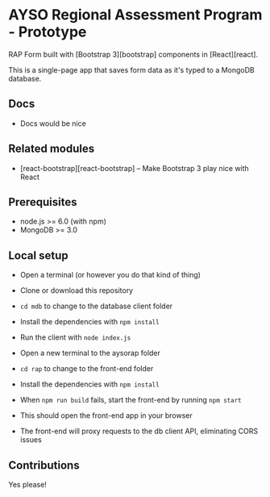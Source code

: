 # AYSO Regional Assessment Program - Prototype

RAP Form built with [Bootstrap 3][bootstrap] components in [React][react].

This is a single-page app that saves form data as it's typed to a MongoDB database.

## Docs

 - Docs would be nice

## Related modules

- [react-bootstrap][react-bootstrap] – Make Bootstrap 3 play nice with React

## Prerequisites
 - node.js >= 6.0 (with npm)
 - MongoDB >= 3.0


## Local setup

- Open a terminal (or however you do that kind of thing)
- Clone or download this repository
- `cd mdb` to change to the database client folder
- Install the dependencies with `npm install`
- Run the client with `node index.js`
- Open a new terminal to the aysorap folder
- `cd rap` to change to the front-end folder
- Install the dependencies with `npm install`
- When `npm run build` fails, start the front-end by running `npm start`
- This should open the front-end app in your browser

- The front-end will proxy requests to the db client API, eliminating CORS issues

## Contributions

Yes please! 
